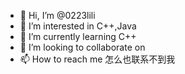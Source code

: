 - 👋 Hi, I’m @0223lili
- 👀 I’m interested in C++,Java
- 🌱 I’m currently learning C++
- 💞️ I’m looking to collaborate on
- 📫 How to reach me 怎么也联系不到我

<!---
0223lili/0223lili is a ✨ special ✨ repository because its `README.md` (this file) appears on your GitHub profile.
You can click the Preview link to take a look at your changes.
--->
